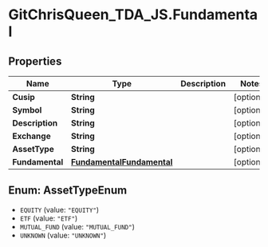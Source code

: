 # GitChrisQueen_TDA_JS.Fundamental

## Properties
Name | Type | Description | Notes
------------ | ------------- | ------------- | -------------
**Cusip** | **String** |  | [optional] 
**Symbol** | **String** |  | [optional] 
**Description** | **String** |  | [optional] 
**Exchange** | **String** |  | [optional] 
**AssetType** | **String** |  | [optional] 
**Fundamental** | [**FundamentalFundamental**](FundamentalFundamental.md) |  | [optional] 

<a name="AssetTypeEnum"></a>
## Enum: AssetTypeEnum

* `EQUITY` (value: `"EQUITY"`)
* `ETF` (value: `"ETF"`)
* `MUTUAL_FUND` (value: `"MUTUAL_FUND"`)
* `UNKNOWN` (value: `"UNKNOWN"`)

